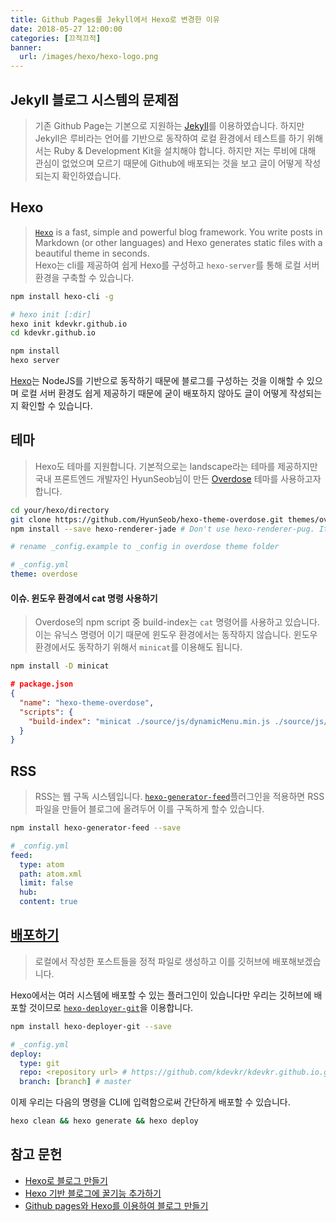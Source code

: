 ```yaml
---
title: Github Pages를 Jekyll에서 Hexo로 변경한 이유
date: 2018-05-27 12:00:00
categories: [끄적끄적]
banner:
  url: /images/hexo/hexo-logo.png
---
```


## Jekyll 블로그 시스템의 문제점  
> 기존 Github Page는 기본으로 지원하는 [Jekyll](https://jekyllrb.com/)를 이용하였습니다. 하지만 Jekyll은 루비라는 언어를 기반으로 동작하여 로컬 환경에서 테스트를 하기 위해서는 Ruby & Development Kit을 설치해야 합니다. 하지만 저는 루비에 대해 관심이 없었으며 모르기 때문에 Github에 배포되는 것을 보고 글이 어떻게 작성되는지 확인하였습니다.  

## Hexo  
> [`Hexo`](https://hexo.io/) is a fast, simple and powerful blog framework. You write posts in Markdown (or other languages) and Hexo generates static files with a beautiful theme in seconds.  
> Hexo는 cli를 제공하여 쉽게 Hexo를 구성하고 `hexo-server`를 통해 로컬 서버 환경을 구축할 수 있습니다.  

```bash
npm install hexo-cli -g

# hexo init [:dir]
hexo init kdevkr.github.io
cd kdevkr.github.io

npm install
hexo server
```

[Hexo](https://hexo.io/)는 NodeJS를 기반으로 동작하기 때문에 블로그를 구성하는 것을 이해할 수 있으며 로컬 서버 환경도 쉽게 제공하기 때문에 굳이 배포하지 않아도 글이 어떻게 작성되는지 확인할 수 있습니다.  

## 테마  
> Hexo도 테마를 지원합니다. 기본적으로는 landscape라는 테마를 제공하지만 국내 프론트엔드 개발자인 HyunSeob님이 만든 [Overdose](https://github.com/HyunSeob/hexo-theme-overdose) 테마를 사용하고자 합니다.  

```bash
cd your/hexo/directory
git clone https://github.com/HyunSeob/hexo-theme-overdose.git themes/overdose
npm install --save hexo-renderer-jade # Don't use hexo-renderer-pug. It doesn't work.

# rename _config.example to _config in overdose theme folder
```

```yml
# _config.yml
theme: overdose
```

#### 이슈. 윈도우 환경에서 cat 명령 사용하기  
> Overdose의 npm script 중 build-index는 `cat` 명령어를 사용하고 있습니다. 이는 유닉스 명령어 이기 때문에 윈도우 환경에서는 동작하지 않습니다. 윈도우 환경에서도 동작하기 위해서 `minicat`를 이용해도 됩니다.

```bash
npm install -D minicat
```

```json
# package.json
{
  "name": "hexo-theme-overdose",
  "scripts": {
    "build-index": "minicat ./source/js/dynamicMenu.min.js ./source/js/sharer.min.js > ./source/js/index.min.js",
  }
}

```

## RSS  
> RSS는 웹 구독 시스템입니다. [`hexo-generator-feed`](https://github.com/hexojs/hexo-generator-feed)플러그인을 적용하면 RSS 파일을 만들어 블로그에 올려두어 이를 구독하게 할수 있습니다.

```bash
npm install hexo-generator-feed --save
```

```yml
# _config.yml
feed:
  type: atom
  path: atom.xml
  limit: false
  hub:
  content: true
```

## [배포하기](https://hexo.io/docs/deployment.html)
> 로컬에서 작성한 포스트들을 정적 파일로 생성하고 이를 깃허브에 배포해보겠습니다.

Hexo에서는 여러 시스템에 배포할 수 있는 플러그인이 있습니다만 우리는 깃허브에 배포할 것이므로 [`hexo-deployer-git`](https://github.com/hexojs/hexo-deployer-git)을 이용합니다.  

```bash
npm install hexo-deployer-git --save
```
```yml
# _config.yml
deploy:
  type: git
  repo: <repository url> # https://github.com/kdevkr/kdevkr.github.io.git
  branch: [branch] # master
```

이제 우리는 다음의 명령을 CLI에 입력함으로써 간단하게 배포할 수 있습니다.

```bash
hexo clean && hexo generate && hexo deploy
```

## 참고 문헌  
- [Hexo로 블로그 만들기](https://appear.github.io/2017/11/02/Etc/etc-02/)  
- [Hexo 기반 블로그에 꿀기능 추가하기](https://juhojuho.github.io/2017/03/27/hexo-tip/)  
- [Github pages와 Hexo를 이용하여 블로그 만들기](http://blog.lattecom.xyz/2016/06/28/hexo-blog-github-pages/)  
